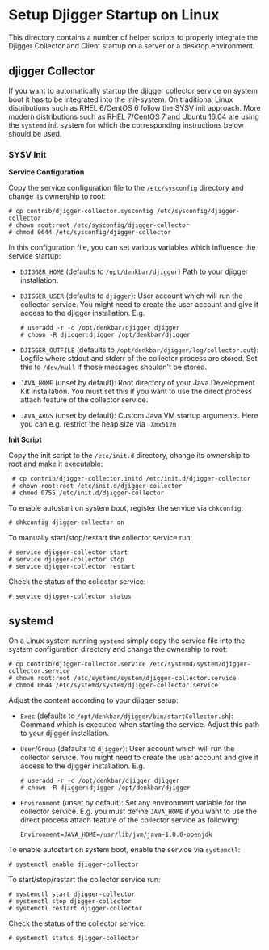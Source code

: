 # Setup Djigger Startup on Linux

This directory contains a number of helper scripts to properly integrate the
Djigger Collector and Client startup on a server or a desktop environment.

## djigger Collector

If you want to automatically startup the djigger collector service on system
boot it has to be integrated into the init-system. On traditional Linux
distributions such as RHEL 6/CentOS 6 follow the SYSV init approach. More
modern distributions such as RHEL 7/CentOS 7 and Ubuntu 16.04 are using the
`systemd` init system for which the corresponding instructions below should
be used. 

### SYSV Init

**Service Configuration**

Copy the service configuration file to the `/etc/sysconfig` directory and
change its ownership to root:

    # cp contrib/djigger-collector.sysconfig /etc/sysconfig/djigger-collector
    # chown root:root /etc/sysconfig/djigger-collector
    # chmod 0644 /etc/sysconfig/djigger-collector

In this configuration file, you can set various variables which influence the
service startup:

* `DJIGGER_HOME` (defaults to `/opt/denkbar/djigger`) Path to your djigger
  installation.
* `DJIGGER_USER` (defaults to `djigger`): User account which will run the
  collector service. You might need to create the user account and give it
  access to the djigger installation. E.g.
  
      # useradd -r -d /opt/denkbar/djigger djigger
      # chown -R djigger:djigger /opt/denkbar/djigger
  
* `DJIGGER_OUTFILE` (defaults to `/opt/denkbar/djigger/log/collector.out`):
  Logfile where stdout and stderr of the collector process are stored. Set
  this to `/dev/null` if those messages shouldn't be stored.
  
* `JAVA_HOME` (unset by default): Root directory of your Java Development Kit
  installation. You must set this if you want to use the direct process attach
  feature of the collector service.
  
* `JAVA_ARGS` (unset by default): Custom Java VM startup arguments. Here you
  can e.g. restrict the heap size via `-Xmx512m`
  
**Init Script**

Copy the init script to the `/etc/init.d` directory, change its ownership to
root and make it executable:

     # cp contrib/djigger-collector.initd /etc/init.d/djigger-collector
     # chown root:root /etc/init.d/djigger-collector
     # chmod 0755 /etc/init.d/djigger-collector
     
To enable autostart on system boot, register the service via `chkconfig`:

    # chkconfig djigger-collector on
    
To manually start/stop/restart the collector service run:

    # service djigger-collector start
    # service djigger-collector stop
    # service djigger-collector restart

Check the status of the collector service:

    # service djigger-collector status

## systemd

On a Linux system running `systemd` simply copy the service file into the
system configuration directory and change the ownership to root:

    # cp contrib/djigger-collector.service /etc/systemd/system/djigger-collector.service
    # chown root:root /etc/systemd/system/djigger-collector.service
    # chmod 0644 /etc/systemd/system/djigger-collector.service
    
Adjust the content according to your djigger setup:

* `Exec` (defaults to `/opt/denkbar/djigger/bin/startCollector.sh`): Command
  which is executed when starting the service. Adjust this path to your djigger
  installation.
* `User`/`Group` (defaults to `djigger`): User account which will run the
  collector service. You might need to create the user account and give it
  access to the djigger installation. E.g.
                                            
      # useradd -r -d /opt/denkbar/djigger djigger
      # chown -R djigger:djigger /opt/denkbar/djigger
 
* `Environment` (unset by default): Set any environment variable for the
  collector service. E.g. you must define `JAVA_HOME` if you want to use the
  direct process attach feature of the collector service as following:
  
      Environment=JAVA_HOME=/usr/lib/jvm/java-1.8.0-openjdk
      
To enable autostart on system boot, enable the service via `systemctl`:

    # systemctl enable djigger-collector
    
To start/stop/restart the collector service run:

    # systemctl start djigger-collector
    # systemctl stop djigger-collector
    # systemctl restart djigger-collector
    
Check the status of the collector service:

    # systemctl status djigger-collector                                        